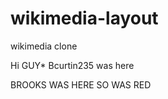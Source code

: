 wikimedia-layout
================

wikimedia clone


Hi GUY* Bcurtin235 was here

BROOKS WAS HERE
	SO WAS RED